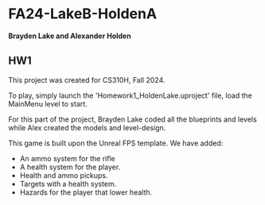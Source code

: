 # FA24-LakeB-HoldenA
**Brayden Lake and Alexander Holden**

## HW1
This project was created for CS310H, Fall 2024.

To play, simply launch the 'Homework1_HoldenLake.uproject' file, load the MainMenu level to start.

For this part of the project, Brayden Lake coded all the blueprints and levels while Alex created the models and level-design.

This game is built upon the Unreal FPS template.
We have added:
- An ammo system for the rifle
- A health system for the player.
- Health and ammo pickups.
- Targets with a health system.
- Hazards for the player that lower health.
